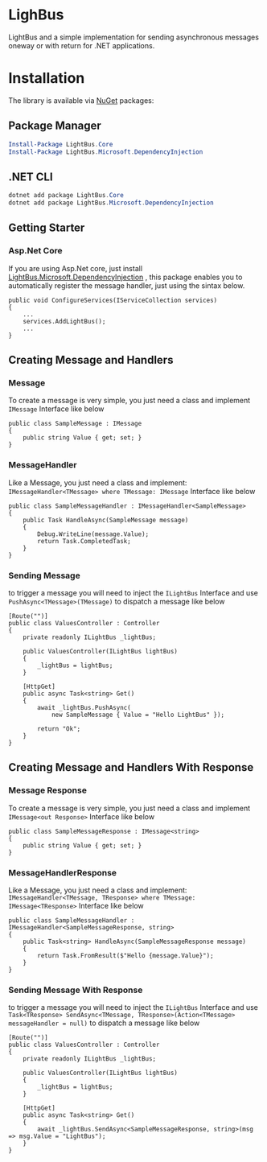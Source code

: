 LighBus
=======

LightBus and a simple implementation for sending asynchronous messages oneway or with return for .NET applications.

# Installation

The library is available via [NuGet](https://www.nuget.org/packages?q=LightBus.Core) packages:

## Package Manager

```powershell
Install-Package LightBus.Core
Install-Package LightBus.Microsoft.DependencyInjection
```

## .NET CLI

```powershell
dotnet add package LightBus.Core
dotnet add package LightBus.Microsoft.DependencyInjection
```

## Getting Starter

### Asp.Net Core

If you are using Asp.Net core, just install [LightBus.Microsoft.DependencyInjection](https://www.nuget.org/packages/LightBus.Microsoft.DependencyInjection/)
, this package enables you to automatically register the message handler,
just using the sintax below.

```Csharp
public void ConfigureServices(IServiceCollection services)
{
    ...
    services.AddLightBus();
    ...
}
```

## Creating Message and Handlers

### Message

To create a message is very simple, you just need a class and implement ```IMessage``` Interface like below

```CSharp
public class SampleMessage : IMessage
{
    public string Value { get; set; }
}
```

### MessageHandler

Like a Message, you just need a class and implement: ```IMessageHandler<TMessage> where TMessage: IMessage``` Interface like below

```CSharp
public class SampleMessageHandler : IMessageHandler<SampleMessage>
{
    public Task HandleAsync(SampleMessage message)
    {
        Debug.WriteLine(message.Value);
        return Task.CompletedTask;
    }
}
```

### Sending Message

to trigger a message you will need to inject the ```ILightBus``` Interface and use ```PushAsync<TMessage>(TMessage)``` to dispatch a message like below

```CSharp
[Route("")]
public class ValuesController : Controller
{
    private readonly ILightBus _lightBus;

    public ValuesController(ILightBus lightBus)
    {
        _lightBus = lightBus;
    }

    [HttpGet]
    public async Task<string> Get()
    {
        await _lightBus.PushAsync(
            new SampleMessage { Value = "Hello LightBus" });

        return "Ok";
    }
}
```

## Creating Message and Handlers With Response

### Message Response

To create a message is very simple, you just need a class and implement ```IMessage<out Response>``` Interface like below

```CSharp
public class SampleMessageResponse : IMessage<string>
{
    public string Value { get; set; }
}
```

### MessageHandlerResponse

Like a Message, you just need a class and implement: ```IMessageHandler<TMessage, TResponse> where TMessage: IMessage<TResponse>``` Interface like below

```CSharp
public class SampleMessageHandler : IMessageHandler<SampleMessageResponse, string>
{
    public Task<string> HandleAsync(SampleMessageResponse message)
    {
        return Task.FromResult($"Hello {message.Value}");
    }
}
```

### Sending Message With Response

to trigger a message you will need to inject the ```ILightBus``` Interface and use ```Task<TResponse> SendAsync<TMessage, TResponse>(Action<TMessage> messageHandler = null)``` to dispatch a message like below

```CSharp
[Route("")]
public class ValuesController : Controller
{
    private readonly ILightBus _lightBus;

    public ValuesController(ILightBus lightBus)
    {
        _lightBus = lightBus;
    }

    [HttpGet]
    public async Task<string> Get()
    {
        await _lightBus.SendAsync<SampleMessageResponse, string>(msg => msg.Value = "LightBus");
    }
}
```
